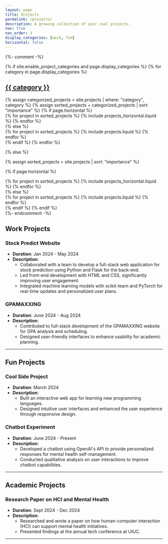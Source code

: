 ```yaml
---
layout: page
title: Orojects
permalink: /projects/
description: A growing collection of your cool projects.
nav: true
nav_order: 3
display_categories: [work, fun]
horizontal: false
---
```

{%- comment -%}
<!-- pages/projects.md -->
<div class="projects">
{% if site.enable_project_categories and page.display_categories %}
  <!-- Display categorized projects -->
  {% for category in page.display_categories %}
  <a id="{{ category }}" href=".#{{ category }}">
    <h2 class="category">{{ category }}</h2>
  </a>
  {% assign categorized_projects = site.projects | where: "category", category %}
  {% assign sorted_projects = categorized_projects | sort: "importance" %}
  <!-- Generate cards for each project -->
  {% if page.horizontal %}
  <div class="container">
    <div class="row row-cols-1 row-cols-md-2">
    {% for project in sorted_projects %}
      {% include projects_horizontal.liquid %}
    {% endfor %}
    </div>
  </div>
  {% else %}
  <div class="row row-cols-1 row-cols-md-3">
    {% for project in sorted_projects %}
      {% include projects.liquid %}
    {% endfor %}
  </div>
  {% endif %}
  {% endfor %}

{% else %}

<!-- Display projects without categories -->

{% assign sorted_projects = site.projects | sort: "importance" %}

  <!-- Generate cards for each project -->

{% if page.horizontal %}

  <div class="container">
    <div class="row row-cols-1 row-cols-md-2">
    {% for project in sorted_projects %}
      {% include projects_horizontal.liquid %}
    {% endfor %}
    </div>
  </div>
  {% else %}
  <div class="row row-cols-1 row-cols-md-3">
    {% for project in sorted_projects %}
      {% include projects.liquid %}
    {% endfor %}
  </div>
  {% endif %}
{% endif %}
</div>
{%- endcomment -%}

## Work Projects

### Stock Predict Website
- **Duration**: Jan 2024 - May 2024
- **Description**:
  - Collaborated with a team to develop a full-stack web application for stock prediction using Python and Flask for the back-end.
  - Led front-end development with HTML and CSS, significantly improving user engagement.
  - Integrated machine learning models with scikit-learn and PyTorch for real-time updates and personalized user plans.
  
### GPAMAXXING
- **Duration**: June 2024 - Aug 2024
- **Description**:
  - Contributed to full-stack development of the GPAMAXXING website for GPA analysis and scheduling.
  - Designed user-friendly interfaces to enhance usability for academic planning.

---

## Fun Projects

### Cool Side Project
- **Duration**: March 2024
- **Description**:
  - Built an interactive web app for learning new programming languages.
  - Designed intuitive user interfaces and enhanced the user experience through responsive design.

### Chatbot Experiment
- **Duration**: June 2024 - Present
- **Description**:
  - Developed a chatbot using OpenAI's API to provide personalized responses for mental health self-management.
  - Conducted qualitative analysis on user interactions to improve chatbot capabilities.

---

## Academic Projects

### Research Paper on HCI and Mental Health
- **Duration**: Sept 2024 - Dec 2024
- **Description**:
  - Researched and wrote a paper on how human-computer interaction (HCI) can support mental health initiatives.
  - Presented findings at the annual tech conference at UIUC.

---
